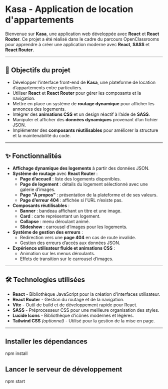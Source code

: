 # Kasa - Application de location d'appartements

Bienvenue sur **Kasa**, une application web développée avec **React** et **React Router**. Ce projet a été réalisé dans le cadre du parcours OpenClassrooms pour apprendre à créer une application moderne avec **React**, **SASS** et **React Router**.

---

## 🚀 Objectifs du projet

- Développer l'interface front-end de **Kasa**, une plateforme de location d’appartements entre particuliers.
- Utiliser **React** et **React Router** pour gérer les composants et la navigation.
- Mettre en place un système de **routage dynamique** pour afficher les annonces des logements.
- Intégrer des **animations CSS** et un design réactif à l’aide de **SASS**.
- Manipuler et afficher des **données dynamiques** provenant d’un fichier JSON.
- Implémenter des **composants réutilisables** pour améliorer la structure et la maintenabilité du code.

---

## ✨ Fonctionnalités

- **Affichage dynamique des logements** à partir des données JSON.
- **Système de routage** avec **React Router** :
  - **Page d’accueil** : liste des logements disponibles.
  - **Page de logement** : détails du logement sélectionné avec une galerie d’images.
  - **Page "À propos"** : présentation de la plateforme et de ses valeurs.
  - **Page d’erreur 404** : affichée si l’URL n’existe pas.
- **Composants réutilisables** :
  - **Banner** : bandeau affichant un titre et une image.
  - **Card** : carte représentant un logement.
  - **Collapse** : menu déroulant animé.
  - **Slideshow** : carrousel d’images pour les logements.
- **Système de gestion des erreurs** :
  - Redirection vers une **page 404** en cas de route invalide.
  - Gestion des erreurs d’accès aux données JSON.
- **Expérience utilisateur fluide et animations CSS** :
  - Animation sur les menus déroulants.
  - Effets de transition sur le carrousel d’images.

---

## 🛠️ Technologies utilisées

- **React** - Bibliothèque JavaScript pour la création d'interfaces utilisateur.
- **React Router** - Gestion du routage et de la navigation.
- **Vite** - Outil de build et de développement rapide pour React.
- **SASS** - Préprocesseur CSS pour une meilleure organisation des styles.
- **Lucide Icons** - Bibliothèque d'icônes modernes et légères.
- **Tailwind CSS** *(optionnel)* - Utilisé pour la gestion de la mise en page.

---

## Installer les dépendances


npm install

## Lancer le serveur de développement

npm start

